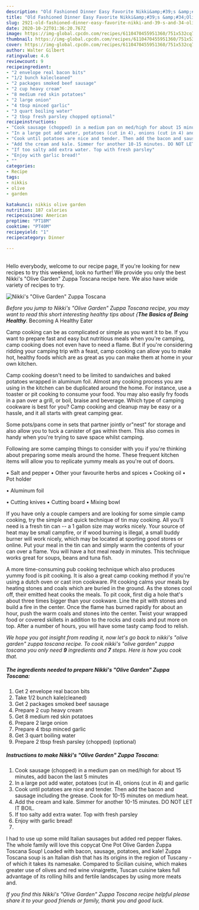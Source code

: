 ```yaml
---
description: "Old Fashioned Dinner Easy Favorite Nikki&amp;#39;s &amp;#34;Olive Garden&amp;#34; Zuppa Toscana"
title: "Old Fashioned Dinner Easy Favorite Nikki&amp;#39;s &amp;#34;Olive Garden&amp;#34; Zuppa Toscana"
slug: 2921-old-fashioned-dinner-easy-favorite-nikki-and-39-s-and-34-olive-garden-and-34-zuppa-toscana
date: 2020-10-22T01:36:20.767Z
image: https://img-global.cpcdn.com/recipes/6110470455951360/751x532cq70/nikkis-olive-garden-zuppa-toscana-recipe-main-photo.jpg
thumbnail: https://img-global.cpcdn.com/recipes/6110470455951360/751x532cq70/nikkis-olive-garden-zuppa-toscana-recipe-main-photo.jpg
cover: https://img-global.cpcdn.com/recipes/6110470455951360/751x532cq70/nikkis-olive-garden-zuppa-toscana-recipe-main-photo.jpg
author: Walter Gilbert
ratingvalue: 4.6
reviewcount: 9
recipeingredient:
- "2 envelope real bacon bits"
- "1/2 bunch kalecleaned"
- "2 packages smoked beef sausage"
- "2 cup heavy cream"
- "8 medium red skin potatoes"
- "2 large onion"
- "4 tbsp minced garlic"
- "3 quart boiling water"
- "2 tbsp fresh parsley chopped optional"
recipeinstructions:
- "Cook sausage (chopped) in a medium pan on med/high for about 15 minutes, add bacon the last 5 minutes"
- "In a large pot add water, potatoes (cut in 4), onions (cut in 4) and garlic"
- "Cook until potatoes are nice and tender. Then add the bacon and sausage including the grease. Cook for 10-15 minutes on medium heat."
- "Add the cream and kale. Simmer for another 10-15 minutes. DO NOT LET IT BOIL."
- "If too salty add extra water. Top with fresh parsley"
- "Enjoy with garlic bread!"
- ""
categories:
- Recipe
tags:
- nikkis
- olive
- garden

katakunci: nikkis olive garden 
nutrition: 187 calories
recipecuisine: American
preptime: "PT18M"
cooktime: "PT40M"
recipeyield: "1"
recipecategory: Dinner

---
```

<br>
Hello everybody, welcome to our recipe page, If you're looking for new recipes to try this weekend, look no further! We provide you only the best Nikki&#39;s &#34;Olive Garden&#34; Zuppa Toscana recipe here. We also have wide variety of recipes to try.
<br>


![Nikki&#39;s &#34;Olive Garden&#34; Zuppa Toscana](https://img-global.cpcdn.com/recipes/6110470455951360/751x532cq70/nikkis-olive-garden-zuppa-toscana-recipe-main-photo.jpg)

<i>Before you jump to Nikki&#39;s &#34;Olive Garden&#34; Zuppa Toscana recipe, you may want to read this short interesting healthy tips about {<strong>The Basics of Being Healthy</strong>.</i>
Becoming A Healthy Eater

    
Camp cooking can be as complicated or simple as you want it to be. If you want to prepare fast and easy but nutritious meals when you're camping, camp cooking does not even have to need a flame. But if you're considering ridding your camping trip with a feast, camp cooking can allow you to make hot, healthy foods which are as great as you can make them at home in your own kitchen.

Camp cooking doesn't need to be limited to sandwiches and baked potatoes wrapped in aluminum foil.  Almost any cooking process you are using in the kitchen can be duplicated around the home. For instance, use a toaster or pit cooking to consume your food. You may also easily fry foods in a pan over a grill, or boil, braise and beverage. Which type of camping cookware is best for you? Camp cooking and cleanup may be easy or a hassle, and it all starts with great camping gear.

Some pots/pans come in sets that partner jointly or"nest" for storage and also allow you to tuck a canister of gas within them. This also comes in handy when you're trying to save space whilst camping.

Following are some camping things to consider with you if you're thinking about preparing some meals around the home. These frequent kitchen items will allow you to replicate yummy meals as you're out of doors.

• Salt and pepper
• Other your favourite herbs and spices
• Cooking oil
• Pot holder

• Aluminum foil

• Cutting knives
• Cutting board
• Mixing bowl


If you have only a couple campers and are looking for some simple camp cooking, try the simple and quick technique of tin may cooking. All you'll need is a fresh tin can -- a 1 gallon size may works nicely. Your source of heat may be small campfire, or if wood burning is illegal, a small buddy burner will work nicely, which may be located at sporting good stores or online. Put your meal in the tin can and simply warm the contents of your can over a flame. You will have a hot meal ready in minutes.  This technique works great for soups, beans and tuna fish.

A more time-consuming pub cooking technique which also produces yummy food is pit cooking.  It is also a great camp cooking method if you're using a dutch oven or cast iron cookware. Pit cooking calms your meals by heating stones and coals which are buried in the ground. As the stones cool off, their emitted heat cooks the meals. To pit cook, first dig a hole that's about three times bigger than your cookware. Line the pit with stones and build a fire in the center. Once the flame has burned rapidly for about an hour, push the warm coals and stones into the center. Twist your wrapped food or covered skillets in addition to the rocks and coals and put more on top. After a number of hours, you will have some tasty camp food to relish.


<i>We hope you got insight from reading it, now let's go back to nikki&#39;s &#34;olive garden&#34; zuppa toscana recipe. To cook nikki&#39;s &#34;olive garden&#34; zuppa toscana you only need <strong>9</strong> ingredients and <strong>7</strong> steps. Here is how you cook that.
</i>

##### The ingredients needed to prepare Nikki&#39;s &#34;Olive Garden&#34; Zuppa Toscana:

1. Get 2 envelope real bacon bits
1. Take 1/2 bunch kale(cleaned)
1. Get 2 packages smoked beef sausage
1. Prepare 2 cup heavy cream
1. Get 8 medium red skin potatoes
1. Prepare 2 large onion
1. Prepare 4 tbsp minced garlic
1. Get 3 quart boiling water
1. Prepare 2 tbsp fresh parsley (chopped) (optional)


##### Instructions to make Nikki&#39;s &#34;Olive Garden&#34; Zuppa Toscana:

1. Cook sausage (chopped) in a medium pan on med/high for about 15 minutes, add bacon the last 5 minutes
1. In a large pot add water, potatoes (cut in 4), onions (cut in 4) and garlic
1. Cook until potatoes are nice and tender. Then add the bacon and sausage including the grease. Cook for 10-15 minutes on medium heat.
1. Add the cream and kale. Simmer for another 10-15 minutes. DO NOT LET IT BOIL.
1. If too salty add extra water. Top with fresh parsley
1. Enjoy with garlic bread!
1. 


I had to use up some mild Italian sausages but added red pepper flakes. The whole family will love this copycat One Pot Olive Garden Zuppa Toscana Soup! Loaded with bacon, sausage, potatoes, and kale! Zuppa Toscana soup is an Italian dish that has its origins in the region of Tuscany - of which it takes its namesake. Compared to Sicilian cuisine, which makes greater use of olives and red wine vinaigrette, Tuscan cuisine takes full advantage of its rolling hills and fertile landscapes by using more meats and. 

<i>If you find this Nikki&#39;s &#34;Olive Garden&#34; Zuppa Toscana recipe helpful please share it to your good friends or family, thank you and good luck.</i>
